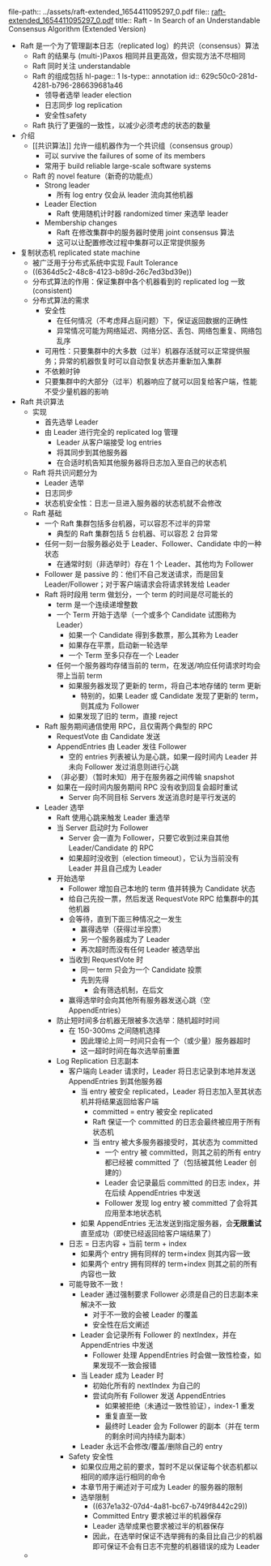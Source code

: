 file-path:: ../assets/raft-extended_1654411095297_0.pdf
file:: [raft-extended_1654411095297_0.pdf](../assets/raft-extended_1654411095297_0.pdf)
title:: Raft - In Search of an Understandable Consensus Algorithm (Extended Version)

- Raft 是一个为了管理副本日志（replicated log）的共识（consensus）算法
	- Raft 的结果与 (multi-)Paxos 相同并且更高效，但实现方法不尽相同
	- Raft 同时关注 understandable
	- Raft 的组成包括
	  hl-page:: 1
	  ls-type:: annotation
	  id:: 629c50c0-281d-4281-b796-286639681a46
		- 领导者选举 leader election
		- 日志同步 log replication
		- 安全性safety
	- Raft 执行了更强的一致性，以减少必须考虑的状态的数量
- 介绍
	- [[共识算法]] 允许一组机器作为一个共识组（consensus group）
		- 可以 survive the failures of some of its members
		- 常用于 build reliable large-scale software systems
	- Raft 的 novel feature（新奇的功能点）
		- Strong leader
			- 所有 log entry 仅会从 leader 流向其他机器
		- Leader Election
			- Raft 使用随机计时器 randomized timer 来选举 leader
		- Membership changes
			- Raft 在修改集群中的服务器时使用 joint consensus 算法
			- 这可以让配置修改过程中集群可以正常提供服务
- 复制状态机 replicated state machine
	- 被广泛用于分布式系统中实现 Fault Tolerance
	- ((6364d5c2-48c8-4123-b89d-26c7ed3bd39e))
	- 分布式算法的作用：保证集群中各个机器看到的 replicated log 一致(consistent)
	- 分布式算法的需求
		- 安全性
			- 在任何情况（不考虑拜占庭问题）下，保证返回数据的正确性
			- 异常情况可能为网络延迟、网络分区、丢包、网络包重复、网络包乱序
		- 可用性：只要集群中的大多数（过半）机器存活就可以正常提供服务；异常的机器恢复时可以自动恢复状态并重新加入集群
		- 不依赖时钟
		- 只要集群中的大部分（过半）机器响应了就可以回复给客户端，性能不受少量机器的影响
- Raft 共识算法
	- 实现
		- 首先选举 Leader
		- 由 Leader 进行完全的 replicated log 管理
			- Leader 从客户端接受 log entries
			- 将其同步到其他服务器
			- 在合适时机告知其他服务器将日志加入至自己的状态机
	- Raft 将共识问题分为
		- Leader 选举
		- 日志同步
		- 状态机安全性：日志一旦进入服务器的状态机就不会修改
	- Raft 基础
		- 一个 Raft 集群包括多台机器，可以容忍不过半的异常
			- 典型的 Raft 集群包括 5 台机器、可以容忍 2 台异常
		- 任何一刻一台服务器必处于 Leader、Follower、Candidate 中的一种状态
			- 在通常时刻（非选举时）存在 1 个 Leader、其他均为 Follower
		- Follower 是 passive 的：他们不自己发送请求，而是回复 Leader/Follower；对于客户端请求会将请求转发给 Leader
		- Raft 将时段用 term 做划分，一个 term 的时间是尽可能长的
			- term 是一个连续递增整数
			- 一个 Term 开始于选举（一个或多个 Candidate 试图称为 Leader）
				- 如果一个 Candidate 得到多数票，那么其称为 Leader
				- 如果存在平票，启动新一轮选举
				- 一个 Term 至多只存在一个 Leader
			- 任何一个服务器均存储当前的 term，在发送/响应任何请求时均会带上当前 term
				- 如果服务器发现了更新的 term，将自己本地存储的 term 更新
					- 特别的，如果 Leader 或 Candidate 发现了更新的 term，则其成为 Follower
				- 如果发现了旧的 term，直接 reject
		- Raft 服务期间通信使用 RPC，且仅需两个典型的 RPC
			- RequestVote 由  Candidate 发送
			- AppendEntries 由 Leader 发往 Follower
				- 空的 entries 列表被认为是心跳，如果一段时间内 Leader 并未向 Follower 发过消息则进行心跳
			- （非必要）（暂时未知）用于在服务器之间传输 snapshot
			- 如果在一段时间内服务期间 RPC 没有收到回复会超时重试
				- Server 向不同目标 Servers 发送消息时是平行发送的
		- Leader 选举
			- Raft 使用心跳来触发 Leader 重选举
			- 当 Server 启动时为 Follower
				- Server 会一直为 Follower，只要它收到过来自其他 Leader/Candidate 的 RPC
				- 如果超时没收到（election timeout），它认为当前没有 Leader 并且自己成为 Leader
			- 开始选举
				- Follower 增加自己本地的 term 值并转换为 Candidate 状态
				- 给自己先投一票，然后发送 RequestVote RPC 给集群中的其他机器
				- 会等待，直到下面三种情况之一发生
					- 赢得选举（获得过半投票）
					- 另一个服务器成为了 Leader
					- 再次超时而没有任何 Leader 被选举出
				- 当收到 RequestVote 时
					- 同一 term 只会为一个 Candidate 投票
					- 先到先得
						- 会有筛选机制，在后文
				- 赢得选举时会向其他所有服务器发送心跳（空 AppendEntries）
			- 防止短时间多台机器无限被多次选举：随机超时时间
				- 在 150-300ms 之间随机选择
					- 因此理论上同一时间只会有一个（或少量）服务器超时
					- 这一超时时间在每次选举前重置
			- Log Replication 日志副本
				- 客户端向 Leader 请求时，Leader 将日志记录到本地并发送 AppendEntries 到其他服务器
					- 当 entry 被安全 replicated，Leader 将日志加入至其状态机并将结果返回给客户端
						- committed = entry 被安全 replicated
						- Raft 保证一个 committed 的日志会最终被应用于所有状态机
						- 当 entry 被大多服务器接受时，其状态为 committed
							- 一个 entry 被 committed，则其之前的所有 entry 都已经被 committed 了（包括被其他 Leader 创建的）
							- Leader 会记录最后 committed 的日志 index，并在后续 AppendEntries 中发送
							- Follower 发现 log entry 被 committed 了会将其应用至本地状态机
					- 如果 AppendEntries 无法发送到指定服务器，会**无限重试**直至成功（即使已经返回给客户端结果了）
				- 日志 = 日志内容 + 当前 term + index
					- 如果两个 entry 拥有同样的 term+index 则其内容一致
					- 如果两个 entry 拥有同样的 term+index 则其之前的所有内容也一致
				- 可能导致不一致！
					- Leader 通过强制要求 Follower 必须是自己的日志副本来解决不一致
						- 对于不一致的会被 Leader 的覆盖
						- 安全性在后文阐述
					- Leader 会记录所有 Follower 的 nextIndex，并在 AppendEntries 中发送
						- Follower 处理 AppendEntries 时会做一致性检查，如果发现不一致会报错
					- 当 Leader 成为 Leader 时
						- 初始化所有的 nextIndex 为自己的
						- 尝试向所有 Follower 发送 AppendEntries
							- 如果被拒绝（未通过一致性验证），index-1 重发
							- 重复直至一致
							- 最终时 Leader 会为 Follower 的副本（并在 term 的剩余时间内持续为副本）
					- Leader 永远不会修改/覆盖/删除自己的 entry
				- Safety 安全性
					- 如果仅应用之前的要求，暂时不足以保证每个状态机都以相同的顺序运行相同的命令
					- 本章节用于阐述对于可成为 Leader 的服务器的限制
					- 选举限制
						- ((637e1a32-07d4-4a81-bc67-b749f8442c29))
						- Committed Entry 要求被过半的机器保存
						- Leader 选举成果也要求被过半的机器保存
						- 因此，在选举时保证不选举拥有的条目比自己少的机器即可保证不会有日志不完整的机器错误的成为 Leader
	-